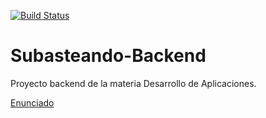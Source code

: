 [![Build Status](https://travis-ci.com/Grupo-G-022018-DAPP-lCoronel-aRodriguez/GrupoG-Backend.svg?branch=master)](https://travis-ci.com/Grupo-G-022018-DAPP-lCoronel-aRodriguez/GrupoG-Backend)

# Subasteando-Backend
Proyecto backend de la materia Desarrollo de Aplicaciones.

[Enunciado](https://docs.google.com/document/d/1N50E7Xl4iQVW8y7XOkl7L__GOLpxkDCGYL7tcmMiHcE/edit)
